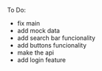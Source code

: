 To Do:
- fix main
- add mock data
- add search bar funcionality
- add buttons funcionality
- make the api
- add login feature
